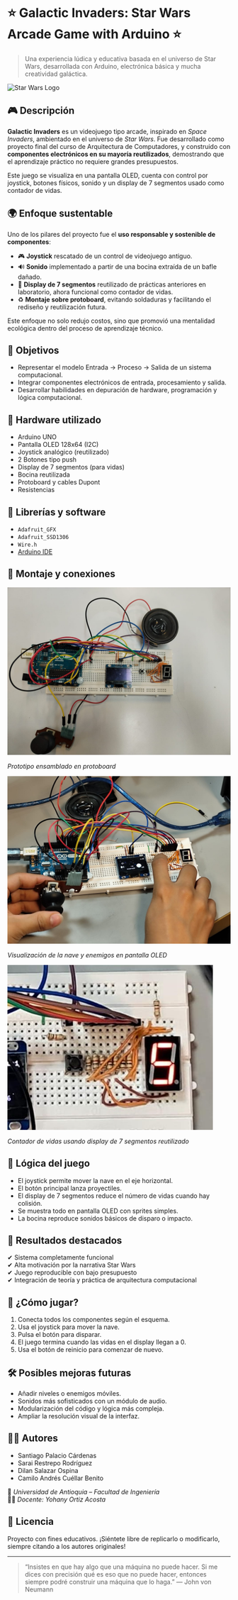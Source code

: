 # ⭐ Galactic Invaders: Star Wars Arcade Game with Arduino ⭐

> Una experiencia lúdica y educativa basada en el universo de Star Wars, desarrollada con Arduino, electrónica básica y mucha creatividad galáctica.

![Star Wars Logo](https://upload.wikimedia.org/wikipedia/commons/6/6c/Star_Wars_Logo.svg)

## 🎮 Descripción

**Galactic Invaders** es un videojuego tipo arcade, inspirado en *Space Invaders*, ambientado en el universo de *Star Wars*. Fue desarrollado como proyecto final del curso de Arquitectura de Computadores, y construido con **componentes electrónicos en su mayoría reutilizados**, demostrando que el aprendizaje práctico no requiere grandes presupuestos.

Este juego se visualiza en una pantalla OLED, cuenta con control por joystick, botones físicos, sonido y un display de 7 segmentos usado como contador de vidas.

## 🌍 Enfoque sustentable

Uno de los pilares del proyecto fue el **uso responsable y sostenible de componentes**:

- 🎮 **Joystick** rescatado de un control de videojuego antiguo.
- 🔊 **Sonido** implementado a partir de una bocina extraída de un bafle dañado.
- 🔢 **Display de 7 segmentos** reutilizado de prácticas anteriores en laboratorio, ahora funcional como contador de vidas.
- ♻️ **Montaje sobre protoboard**, evitando soldaduras y facilitando el rediseño y reutilización futura.

Este enfoque no solo redujo costos, sino que promovió una mentalidad ecológica dentro del proceso de aprendizaje técnico.

## 🧠 Objetivos

- Representar el modelo Entrada → Proceso → Salida de un sistema computacional.
- Integrar componentes electrónicos de entrada, procesamiento y salida.
- Desarrollar habilidades en depuración de hardware, programación y lógica computacional.

## 🔧 Hardware utilizado

- Arduino UNO
- Pantalla OLED 128x64 (I2C)
- Joystick analógico (reutilizado)
- 2 Botones tipo push
- Display de 7 segmentos (para vidas)
- Bocina reutilizada
- Protoboard y cables Dupont
- Resistencias

## 🧩 Librerías y software

- `Adafruit_GFX`
- `Adafruit_SSD1306`
- `Wire.h`
- [Arduino IDE](https://www.arduino.cc/en/software)

## 📐 Montaje y conexiones

![Montaje físico](img/montaje_fisico.jpg)

*Prototipo ensamblado en protoboard*

![Pantalla OLED en acción](img/pantalla_oled_juego.jpg)

*Visualización de la nave y enemigos en pantalla OLED*

![Display de vidas](img/display_vidas.jpg)

*Contador de vidas usando display de 7 segmentos reutilizado*

## 🧠 Lógica del juego

- El joystick permite mover la nave en el eje horizontal.
- El botón principal lanza proyectiles.
- El display de 7 segmentos reduce el número de vidas cuando hay colisión.
- Se muestra todo en pantalla OLED con sprites simples.
- La bocina reproduce sonidos básicos de disparo o impacto.

## 🧪 Resultados destacados

✔ Sistema completamente funcional  
✔ Alta motivación por la narrativa Star Wars  
✔ Juego reproducible con bajo presupuesto  
✔ Integración de teoría y práctica de arquitectura computacional

## 🚀 ¿Cómo jugar?

1. Conecta todos los componentes según el esquema.
2. Usa el joystick para mover la nave.
3. Pulsa el botón para disparar.
4. El juego termina cuando las vidas en el display llegan a 0.
5. Usa el botón de reinicio para comenzar de nuevo.

## 🛠️ Posibles mejoras futuras

- Añadir niveles o enemigos móviles.
- Sonidos más sofisticados con un módulo de audio.
- Modularización del código y lógica más compleja.
- Ampliar la resolución visual de la interfaz.

## 👨‍💻 Autores

- Santiago Palacio Cárdenas  
- Sarai Restrepo Rodríguez  
- Dilan Salazar Ospina  
- Camilo Andrés Cuéllar Benito  

📍 *Universidad de Antioquia – Facultad de Ingeniería*  
🧑‍🏫 *Docente: Yohany Ortiz Acosta*

## 📝 Licencia

Proyecto con fines educativos. ¡Siéntete libre de replicarlo o modificarlo, siempre citando a los autores originales!

---

> “Insistes en que hay algo que una máquina no puede hacer. Si me dices con precisión qué es eso que no puede hacer, entonces siempre podré construir una máquina que lo haga.” 
— John von Neumann
